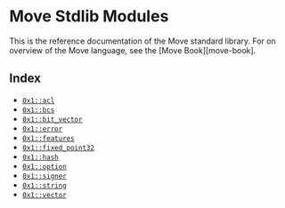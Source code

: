 
<a id="@Move_Stdlib_Modules_0"></a>

# Move Stdlib Modules


This is the reference documentation of the Move standard library.
For on overview of the Move language, see the [Move Book][move&#45;book].


<a id="@Index_1"></a>

## Index


-  [`0x1::acl`](acl.md#0x1_acl)
-  [`0x1::bcs`](bcs.md#0x1_bcs)
-  [`0x1::bit_vector`](bit_vector.md#0x1_bit_vector)
-  [`0x1::error`](error.md#0x1_error)
-  [`0x1::features`](features.md#0x1_features)
-  [`0x1::fixed_point32`](fixed_point32.md#0x1_fixed_point32)
-  [`0x1::hash`](hash.md#0x1_hash)
-  [`0x1::option`](option.md#0x1_option)
-  [`0x1::signer`](signer.md#0x1_signer)
-  [`0x1::string`](string.md#0x1_string)
-  [`0x1::vector`](vector.md#0x1_vector)


[move-book]: https://aptos.dev/move/book/SUMMARY
